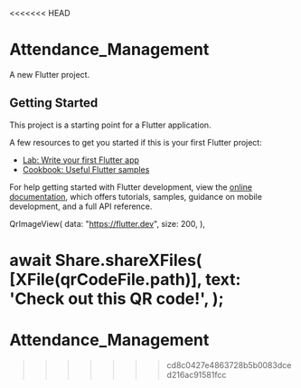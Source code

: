<<<<<<< HEAD
# Attendance_Management
A new Flutter project.

## Getting Started

This project is a starting point for a Flutter application.

A few resources to get you started if this is your first Flutter project:

- [Lab: Write your first Flutter app](https://docs.flutter.dev/get-started/codelab)
- [Cookbook: Useful Flutter samples](https://docs.flutter.dev/cookbook)

For help getting started with Flutter development, view the
[online documentation](https://docs.flutter.dev/), which offers tutorials,
samples, guidance on mobile development, and a full API reference.



QrImageView(
data: "https://flutter.dev",
size: 200,
),


await Share.shareXFiles(
[XFile(qrCodeFile.path)],
text: 'Check out this QR code!',
);
=======
# Attendance_Management
>>>>>>> cd8c0427e4863728b5b0083dced216ac91581fcc
